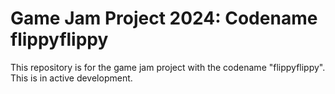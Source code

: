 # Game Jam Project 2024: Codename flippyflippy
This repository is for the game jam project with the codename "flippyflippy". This is in active development.
